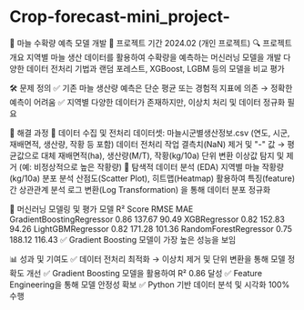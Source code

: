 # Crop-forecast-mini_project-

🧄 마늘 수확량 예측 모델 개발
📅 프로젝트 기간
2024.02 (개인 프로젝트)
🔍 프로젝트 개요
지역별 마늘 생산 데이터를 활용하여 수확량을 예측하는 머신러닝 모델을 개발
다양한 데이터 전처리 기법과 랜덤 포레스트, XGBoost, LGBM 등의 모델을 비교 평가

🛠 문제 정의
✅ 기존 마늘 생산량 예측은 단순 평균 또는 경험적 지표에 의존 → 정확한 예측이 어려움
✅ 지역별 다양한 데이터가 존재하지만, 이상치 처리 및 데이터 정규화 필요

🚀 해결 과정
📌 데이터 수집 및 전처리
데이터셋: 마늘시군별생산정보.csv
(연도, 시군, 재배면적, 생산량, 작황 등 포함)
데이터 전처리 작업
결측치(NaN) 제거 및 "-" 값 → 평균값으로 대체
재배면적(ha), 생산량(M/T), 작황(kg/10a) 단위 변환
이상값 탐지 및 제거 (예: 비정상적으로 높은 작황량)
📌 탐색적 데이터 분석 (EDA)
지역별 마늘 작황량(kg/10a) 분포 분석
산점도(Scatter Plot), 히트맵(Heatmap) 활용하여 특징(feature) 간 상관관계 분석
로그 변환(Log Transformation) 을 통해 데이터 분포 정규화

📌 머신러닝 모델링 및 평가
모델	R² Score	RMSE	MAE
GradientBoostingRegressor	0.86	137.67	90.49
XGBRegressor	0.82	152.83	94.26
LightGBMRegressor	0.82	171.28	101.36
RandomForestRegressor	0.75	188.12	116.43
✅ Gradient Boosting 모델이 가장 높은 성능을 보임


📊 성과 및 기여도
✅ 데이터 전처리 최적화 → 이상치 제거 및 단위 변환을 통해 모델 정확도 개선
✅ Gradient Boosting 모델을 활용하여 R² 0.86 달성
✅ Feature Engineering을 통해 모델 안정성 확보
✅ Python 기반 데이터 분석 및 시각화 100% 수행

